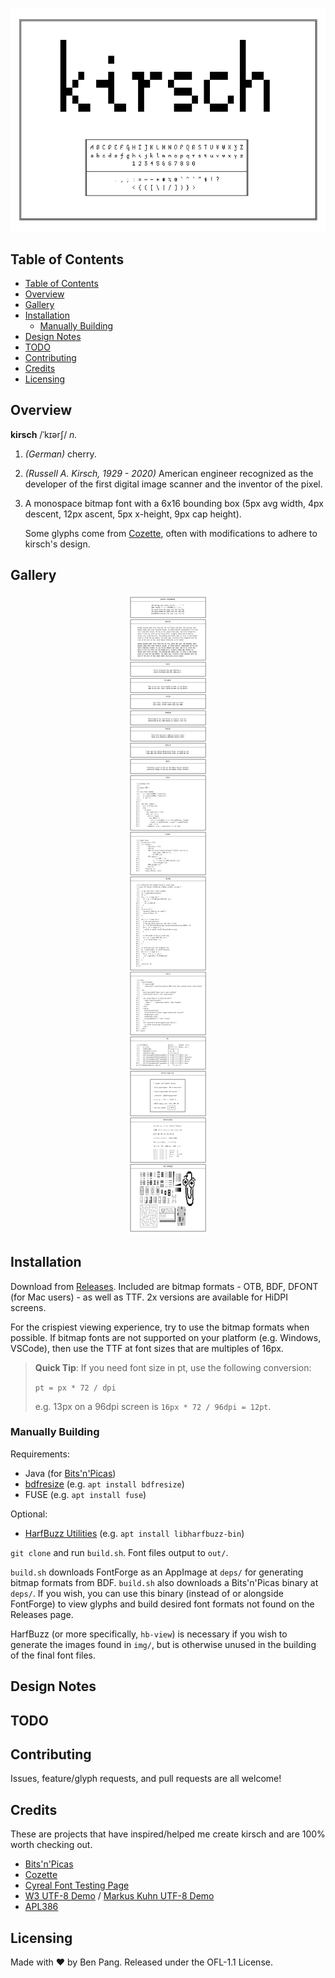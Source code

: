 <div align="center">

![kirsch](./img/header.png)

</div>

## Table of Contents

- [Table of Contents](#table-of-contents)
- [Overview](#overview)
- [Gallery](#gallery)
- [Installation](#installation)
  - [Manually Building](#manually-building)
- [Design Notes](#design-notes)
- [TODO](#todo)
- [Contributing](#contributing)
- [Credits](#credits)
- [Licensing](#licensing)

## Overview

**kirsch** /ˈkɪərʃ/ _n._

1. _(German)_ cherry.

1. _(Russell A. Kirsch, 1929 - 2020)_ American engineer recognized as the
   developer of the first digital image scanner and the inventor of the pixel.

1. A monospace bitmap font with a 6x16 bounding box (5px avg width, 4px
   descent, 12px ascent, 5px x-height, 9px cap height).

   Some glyphs come from [Cozette](https://github.com/slavfox/Cozette), often
   with modifications to adhere to kirsch's design.

## Gallery

<div align="center">

![kirsch sample](./img/sample.png)

</div>

## Installation

Download from [Releases](https://github.com/molarmanful/kirsch/releases).
Included are bitmap formats - OTB, BDF, DFONT (for Mac users) - as well as TTF.
2x versions are available for HiDPI screens.

For the crispiest viewing experience, try to use the bitmap formats when
possible. If bitmap fonts are not supported on your platform (e.g. Windows,
VSCode), then use the TTF at font sizes that are multiples of 16px.

> **Quick Tip**: If you need font size in pt, use the following conversion:
>
> `pt = px * 72 / dpi`
>
> e.g. 13px on a 96dpi screen is `16px * 72 / 96dpi = 12pt`.

### Manually Building

Requirements:

- Java (for [Bits'n'Picas](https://github.com/kreativekorp/bitsnpicas))
- [bdfresize](https://github.com/ntwk/bdfresize) (e.g. `apt install bdfresize`)
- FUSE (e.g. `apt install fuse`)

Optional:

- [HarfBuzz Utilities](https://harfbuzz.github.io/utilities.html) (e.g.
  `apt install libharfbuzz-bin`)

`git clone` and run `build.sh`. Font files output to `out/`.

`build.sh` downloads FontForge as an AppImage at `deps/` for generating bitmap
formats from BDF. `build.sh` also downloads a Bits'n'Picas binary at `deps/`.
If you wish, you can use this binary (instead of or alongside FontForge) to
view glyphs and build desired font formats not found on the Releases page.

HarfBuzz (or more specifically, `hb-view`) is necessary if you wish to generate
the images found in `img/`, but is otherwise unused in the building of the
final font files.

## Design Notes

## TODO

## Contributing

Issues, feature/glyph requests, and pull requests are all welcome!

## Credits

These are projects that have inspired/helped me create kirsch and are 100% worth
checking out.

- [Bits'n'Picas](https://github.com/kreativekorp/bitsnpicas)
- [Cozette](https://github.com/slavfox/Cozette)
- [Cyreal Font Testing Page](http://www.cyreal.org/Font-Testing-Page/)
- [W3 UTF-8 Demo](https://www.w3.org/2001/06/utf-8-test/UTF-8-demo.html) /
  [Markus Kuhn UTF-8 Demo](https://antofthy.gitlab.io/info/data/utf8-demo.txt)
- [APL386](https://abrudz.github.io/APL386)

## Licensing

Made with ♥ by Ben Pang. Released under the OFL-1.1 License.
